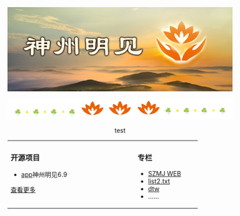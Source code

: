   <script src="https://gist.github.com/rixingyike/3e64127a5ebb66ee381093bfeeed8829.js"></script>
<p align="center">
  <img src="https://github.com/szmj0/update/blob/main/extras/Icon-256.jpg"/>
</p>	
<p align="center">
  <img src="https://github.com/szmj0/update/blob/main/extras/sjmj-fg.jpg"/>
</p>

<p align="center">test</p>  


<table align="center"><tr>
<td valign="top" width="33%">

### 开源项目  
- [app](https://github.com/szmj0/update/blob/main/extras/szmj-v6.9.2024010901.apk)神州明见6.9	
   
[查看更多](https://github.com/szmj0/Publish)	 

	
</td>
<td valign="top" width="33%">

</td>
<td valign="top" width="33%">

### 专栏  
- [SZMJ WEB](https://github.com/szmj0/update/blob/main/extras/SZZD_PC/szmjweb.3.0.zip)
- [list2.txt](https://szzdmj.github.io/github-page-test/list2.txt)
- [dtw](https://j.mp/ddw2288)
- ……

	
</td>
</tr></table>

